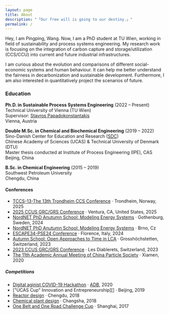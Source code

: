 ```yaml
---
layout: page
title: About
description: "「Our free will is going to our destiny.」"
permalink: /
---
```

Hey, I am Pingping, Wang. Now, I am a PhD student at TU Wien, working in field of sustainability and process systems engineering. My research work is focusing on the integration of carbon capture and storage/utilization (CCS/CCU) into current and future industrial infrastructures. 

I am curious about the evolution and comparisons of different social-economic systems and human behaviour. It can help me better understand the fairness in decarbonization and sustainable development. Furthermore, I am also interested in quantitatively project the scenarios of future. 

### Education

**Ph.D. in Sustainable Process Systems Engineering** (2022 – Present)  
Technical University of Vienna (TU Wien) <br>
Supervisor: [Stavros Papadokonstantakis](https://scholar.google.com/citations?hl=en&user=iILdo5cAAAAJ) <br>
Vienna, Austria

**Double M.Sc. in Chemical and Biochemical Engineering** (2019 – 2022)  
Sino-Danish Center for Education and Research ([SDC](https://sdc.university/)) <br>
Chinese Academy of Sciences (UCAS) & Technical University of Denmark (DTU) <br>
Master thesis conducted at Institute of Process Engineering (IPE), CAS <br>
Beijing, China

**B.Sc. in Chemical Engineering** (2015 – 2019)  
Southwest Petroleum University <br>
Chengdu, China


#### Conferences

- [TCCS-13-The 13th Trondheim CCS Conference](https://tccs.no/) · Trondheim, Norway, 2025
- [2025 CCUS GRC/GRS Conference](https://www.grc.org/carbon-capture-utilization-and-storage-conference/2025/) · Ventura, CA, United States, 2025
- [NordNET PhD Anutumn School: Modeling Energy Systems](https://csei.eu/event/nordnet-autumn-school-2024/) · Gothenburg, Sweden, 2024
- [NordNET PhD Anutumn School: Modeling Energy Systems](https://csei.eu/event/nordnet-autumn-school-2024/) · Brno, Cz
- [ESCAPE34-PSE24 Conference](https://www.aidic.it/escape34-pse24/) · Florence, Italy, 2024
- [Autumn School: Open Approaches to Time in LCA](https://www.d-d-s.ch/schools/fall-23/index.html) · Grosshöchstetten, Switzerland, 2023
- [2023 CCUS GRC/GRS Conference](https://www.grc.org/carbon-capture-utilization-and-storage-conference/2023/) · Les Diablerets, Switzerland, 2023
- [The 11th Academic Annual Meeting of China Particle Society](https://www.csp.org.cn/) · Xiamen, 2020

##### Competitions

- [Digital aginist COVID-19 Hackathon](https://challenges.adb.org/en) · [ADB](https://challenges.adb.org/en), 2020
- ["UCAS Cup" Innovation and Entrepreneurship][] · Beijing, 2019
- [Reactor design](//huangxuan.me/2016/06/05/pwa-in-my-pov/) · Chengdu, 2018
- [Chemical plant design](//huangxuan.me/2015/12/28/css-sucks-2015/) · Changsha, 2018
- [One Belt and One Road Challenge Cup](//huangxuan.me/2015/07/09/js-module-7day/) · Shanghai, 2017
